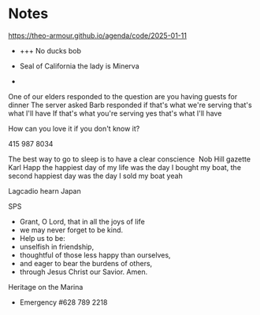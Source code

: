 # Notes

<a href="https://theo-armour.github.io/agenda/code/2025-01-11/#README.md">https://theo-armour.github.io/agenda/code/2025-01-11</a>

* +++
No ducks bob

* Seal of California the lady is Minerva&nbsp;
* 

One of our elders responded to the question are you having guests for dinner The server asked Barb responded if that's what we're serving that's what I'll have&nbsp;If that's what you're serving yes that's what I'll have

How can you love it if you don't know it?

415 987 8034

The best way to go to sleep is to have a clear conscience&nbsp;
Nob Hill gazette
Karl Happ the happiest day of my life was the day I bought my boat, the second happiest day was the day I sold my boat yeah&nbsp;

Lagcadio hearn Japan

SPS

* Grant, O Lord, that in all the joys of life
* we may never forget to be kind.
* Help us to be:
* unselfish in friendship,
* thoughtful of those less happy than ourselves,
* and eager to bear the burdens of others,
* through Jesus Christ our Savior. Amen.

Heritage on the Marina

* Emergency #628 789 2218